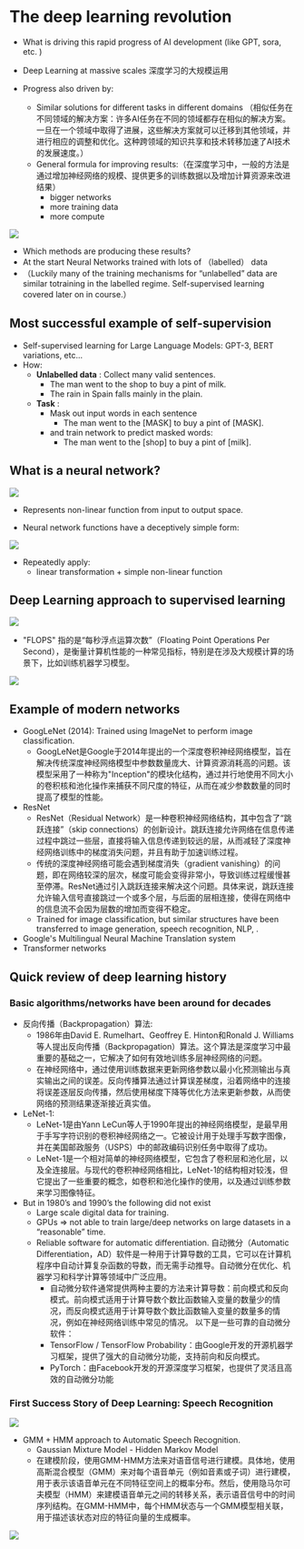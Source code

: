 # The deep learning revolution

- What is driving this rapid progress of AI development (like GPT, sora, etc. )
- Deep Learning at massive scales 深度学习的大规模运用

- Progress also driven by:
    - Similar solutions for different tasks in different domains （相似任务在不同领域的解决方案：许多AI任务在不同的领域都存在相似的解决方案。一旦在一个领域中取得了进展，这些解决方案就可以迁移到其他领域，并进行相应的调整和优化。这种跨领域的知识共享和技术转移加速了AI技术的发展速度。）
    - General formula for improving results:（在深度学习中，一般的方法是通过增加神经网络的规模、提供更多的训练数据以及增加计算资源来改进结果）
        - bigger networks
        - more training data
        - more compute

![](Pictures/0101.png)

- Which methods are producing these results?
- At the start Neural Networks trained with lots of （labelled） data
- （Luckily many of the training mechanisms for “unlabelled” data are similar totraining in the labelled regime. Self-supervised learning covered later on in course.）


## Most successful example of self-supervision

- Self-supervised learning for Large Language Models: GPT-3, BERT variations, etc...
- How:
    - **Unlabelled data** :  Collect many valid sentences.
        - The man went to the shop to buy a pint of milk.
        - The rain in Spain falls mainly in the plain.
    - **Task** : 
        - Mask out input words in each sentence
            - The man went to the [MASK] to buy a pint of [MASK].
        - and train network to predict masked words:
            - The man went to the [shop] to buy a pint of [milk].

## What is a neural network?

![](Pictures/0102.png)

- Represents non-linear function from input to output space.

- Neural network functions have a deceptively simple form:

![](Pictures/0103.png)

- Repeatedly apply:
    - linear transformation + simple non-linear function

## Deep Learning approach to supervised learning

![](Pictures/0104.png)

- "FLOPS" 指的是“每秒浮点运算次数”（Floating Point Operations Per Second），是衡量计算机性能的一种常见指标，特别是在涉及大规模计算的场景下，比如训练机器学习模型。

![](Pictures/0105.png)

## Example of modern networks
- GoogLeNet (2014): Trained using ImageNet to perform image classification.
    - GoogLeNet是Google于2014年提出的一个深度卷积神经网络模型，旨在解决传统深度神经网络模型中参数数量庞大、计算资源消耗高的问题。该模型采用了一种称为"Inception"的模块化结构，通过并行地使用不同大小的卷积核和池化操作来捕获不同尺度的特征，从而在减少参数数量的同时提高了模型的性能。
- ResNet
    - ResNet（Residual Network）是一种卷积神经网络结构，其中包含了“跳跃连接”（skip connections）的创新设计。跳跃连接允许网络在信息传递过程中跳过一些层，直接将输入信息传递到较远的层，从而减轻了深度神经网络训练中的梯度消失问题，并且有助于加速训练过程。
    - 传统的深度神经网络可能会遇到梯度消失（gradient vanishing）的问题，即在网络较深的层次，梯度可能会变得非常小，导致训练过程缓慢甚至停滞。ResNet通过引入跳跃连接来解决这个问题。具体来说，跳跃连接允许输入信号直接跳过一个或多个层，与后面的层相连接，使得在网络中的信息流不会因为层数的增加而变得不稳定。
    - Trained for image classification, but similar structures have been transferred to image generation, speech recognition, NLP, .
- Google's Multilingual Neural Machine Translation system
- Transformer networks

## Quick review of deep learning history

### Basic algorithms/networks have been around for decades
- 反向传播（Backpropagation）算法: 
    - 1986年由David E. Rumelhart、Geoffrey E. Hinton和Ronald J. Williams等人提出反向传播（Backpropagation）算法。这个算法是深度学习中最重要的基础之一，它解决了如何有效地训练多层神经网络的问题。
    - 在神经网络中，通过使用训练数据来更新网络参数以最小化预测输出与真实输出之间的误差。反向传播算法通过计算误差梯度，沿着网络中的连接将误差逐层反向传播，然后使用梯度下降等优化方法来更新参数，从而使网络的预测结果逐渐接近真实值。
- LeNet-1: 
    - LeNet-1是由Yann LeCun等人于1990年提出的神经网络模型，是最早用于手写字符识别的卷积神经网络之一。它被设计用于处理手写数字图像，并在美国邮政服务（USPS）中的邮政编码识别任务中取得了成功。
    - LeNet-1是一个相对简单的神经网络模型，它包含了卷积层和池化层，以及全连接层。与现代的卷积神经网络相比，LeNet-1的结构相对较浅，但它提出了一些重要的概念，如卷积和池化操作的使用，以及通过训练参数来学习图像特征。
- But in 1980’s and 1990’s the following did not exist
    - Large scale digital data for training.
    - GPUs => not able to train large/deep networks on large datasets in a “reasonable” time.
    - Reliable software for automatic differentiation. 自动微分（Automatic Differentiation，AD）软件是一种用于计算导数的工具，它可以在计算机程序中自动计算复杂函数的导数，而无需手动推导。自动微分在优化、机器学习和科学计算等领域中广泛应用。
        - 自动微分软件通常提供两种主要的方法来计算导数：前向模式和反向模式。前向模式适用于计算导数个数比函数输入变量的数量少的情况，而反向模式适用于计算导数个数比函数输入变量的数量多的情况，例如在神经网络训练中常见的情况。
        以下是一些可靠的自动微分软件：
        - TensorFlow / TensorFlow Probability：由Google开发的开源机器学习框架，提供了强大的自动微分功能，支持前向和反向模式。
        - PyTorch：由Facebook开发的开源深度学习框架，也提供了灵活且高效的自动微分功能

### First Success Story of Deep Learning: Speech Recognition

![](Pictures/0106.png)

- GMM + HMM approach to Automatic Speech Recognition.
    - Gaussian Mixture Model - Hidden Markov Model
    - 在建模阶段，使用GMM-HMM方法来对语音信号进行建模。具体地，使用高斯混合模型（GMM）来对每个语音单元（例如音素或子词）进行建模，用于表示该语音单元在不同特征空间上的概率分布。然后，使用隐马尔可夫模型（HMM）来建模语音单元之间的转移关系，表示语音信号中的时间序列结构。在GMM-HMM中，每个HMM状态与一个GMM模型相关联，用于描述该状态对应的特征向量的生成概率。

![](Pictures/0107.png)